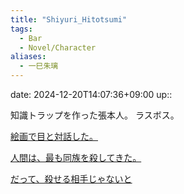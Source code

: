 ```yaml
---
title: "Shiyuri_Hitotsumi"
tags:
  - Bar
  - Novel/Character
aliases:
  - 一巳朱璃
---
```


date: 2024-12-20T14:07:36+09:00
up::

知識トラップを作った張本人。
ラスボス。

[絵画で目と対話した。](絵画で目と対話した。.md)

[人間は、最も同族を殺してきた。](人間は、最も同族を殺してきた。.md)

[だって、殺せる相手じゃないと](だって、殺せる相手じゃないと.md)